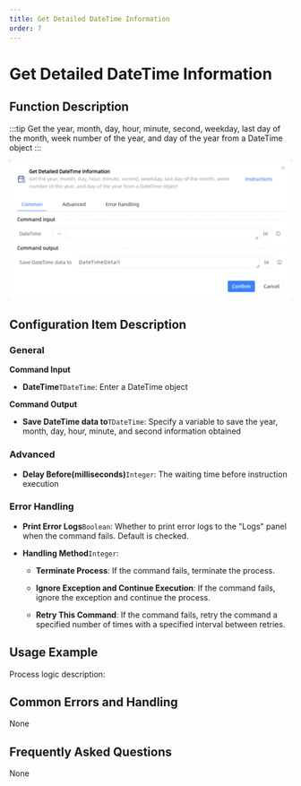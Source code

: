 ```yaml
---
title: Get Detailed DateTime Information
order: 7
---
```


# Get Detailed DateTime Information

## Function Description

:::tip 
Get the year, month, day, hour, minute, second, weekday, last day of the month, week number of the year, and day of the year from a DateTime object
:::

![Get Detailed DateTime Information](../../../assets/Get%20Detailed%20DateTime%20Information_command.png)

## Configuration Item Description

### General

**Command Input**

- **DateTime**`TDateTime`: Enter a DateTime object


**Command Output**

- **Save DateTime data to**`TDateTime`: Specify a variable to save the year, month, day, hour, minute, and second information obtained

### Advanced

- **Delay Before(milliseconds)**`Integer`: The waiting time before instruction execution

### Error Handling

- **Print Error Logs**`Boolean`: Whether to print error logs to the "Logs" panel when the command fails. Default is checked. 

- **Handling Method**`Integer`:

    - **Terminate Process**: If the command fails, terminate the process.

    - **Ignore Exception and Continue Execution**: If the command fails, ignore the exception and continue the process.

    - **Retry This Command**: If the command fails, retry the command a specified number of times with a specified interval between retries.

## Usage Example

Process logic description:

## Common Errors and Handling

None

## Frequently Asked Questions

None

